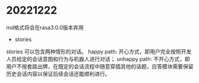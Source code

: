 # 20221222

md格式将会在rasa3.0.0版本弃用

* stories

stories 可以包含两种情形的对话。
happy path: 开心方式，即用户完全按照开发人员给定的会话意图和行为与机器人进行对话；
unhappy path: 不开心方式，即用户不按套路出牌，在既定的会话流程中随意穿插其他的话题，应答模块需要保留历史会话内容以保证后续会话还能顺利进行。
